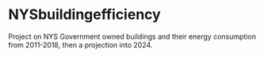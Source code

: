 # NYSbuildingefficiency
Project on NYS Government owned buildings and their energy consumption from 2011-2018, then a projection into 2024.
